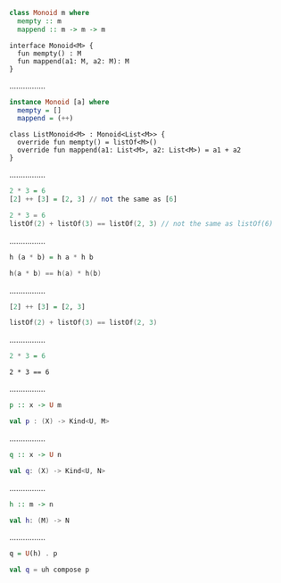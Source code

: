 ```Haskell
class Monoid m where
  mempty :: m
  mappend :: m -> m -> m
```
```kotlin:ank:silent
interface Monoid<M> {
  fun mempty() : M
  fun mappend(a1: M, a2: M): M
}
```
................
```Haskell
instance Monoid [a] where
  mempty = []
  mappend = (++)
```
```kotlin:ank:silent
class ListMonoid<M> : Monoid<List<M>> {
  override fun mempty() = listOf<M>()
  override fun mappend(a1: List<M>, a2: List<M>) = a1 + a2
}
```
................
```Haskell
2 * 3 = 6
[2] ++ [3] = [2, 3] // not the same as [6]
```
```kotlin
2 * 3 = 6
listOf(2) + listOf(3) == listOf(2, 3) // not the same as listOf(6)
```

................
```Haskell
h (a * b) = h a * h b
```
```kotlin
h(a * b) == h(a) * h(b)
```

................
```Haskell
[2] ++ [3] = [2, 3]
```
```kotlin
listOf(2) + listOf(3) == listOf(2, 3)
```

................
```Haskell
2 * 3 = 6
```
```kotlin:ank:silent
2 * 3 == 6
```
................
```Haskell
p :: x -> U m
```
```kotlin
val p : (X) -> Kind<U, M>
```

................
```Haskell
q :: x -> U n
```
```kotlin
val q: (X) -> Kind<U, N>
```

................
```Haskell
h :: m -> n
```
```kotlin
val h: (M) -> N
```

................
```Haskell
q = U(h) . p
```
```kotlin
val q = uh compose p
```
